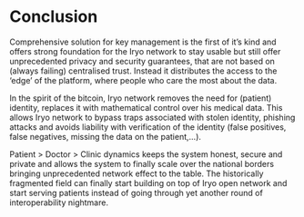 # Conclusion

Comprehensive solution for key management is the first of it’s kind and offers strong foundation for the Iryo network to stay usable but still offer unprecedented privacy and security guarantees, that are not based on \(always failing\) centralised trust. Instead it distributes the access to the ‘edge’ of the platform, where people who care the most about the data.

In the spirit of the bitcoin, Iryo network removes the need for \(patient\) identity, replaces it with mathematical control over his medical data. This allows Iryo network to bypass traps associated with stolen identity, phishing attacks and avoids liability with verification of the identity \(false positives, false negatives, missing the data on the patient,...\). 

Patient &gt; Doctor &gt; Clinic dynamics keeps the system honest, secure and private and allows the system to finally scale over the national borders bringing unprecedented network effect to the table. The historically fragmented field can finally start building on top of Iryo open network and start serving patients instead of going through yet another round of interoperability nightmare.

